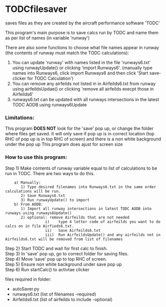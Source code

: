 # TODCfilesaver
saves files as they are created by the aircraft performance software 'TODC'

This program's main purpose is to save calcs run by TODC and name them as per list of names (in variable 'runway')

There are also some functions to choose what file names appear in runway (the contents of runway must match the TODC calculations):
1. You can update 'runway' with names listed in the file 'runways6.txt' using runwayUpdate() or clicking 'import Runways6'. (manually type names into Runways6, click import Runways6 and then click 'Start save-clicker for TODC Calculation')
2. You can remove any airfeilds not listed in in Airfeilds6.txt from runway using airfeildsUpdae() or clicking 'remove all airfeilds execpt those in Airfeilds6'
4. runways6.txt can be updated with all runways intersections in the latest TODC AODB using runways6Update


### Limitations:
This program __DOES NOT__ look for the 'save' pop up, or change the folder where files get saved. It will only save if pop up is in correct location (top RHC of pop up is in top RHC of screen) and there is a non white background under the pop up
This program does ajust for screen size


### How to use this program:
  Step 1) Make contents of runway variable equal to list of calculations to be run in TODC. There are two ways to do this.
        
        a) Manually:
           1) Type desired filenames into Runways6.txt in the same order calculations will be run.
           2) Save Runways6.txt
           3) Run runwayUpdate() to import
        b) From AODB:
           1) Import all runway intersections in latest TODC AODB into runways using runways6Update()
           2) optional: remove Airfeilds that are not needed
                      i)    type 4 letter code of airfeilds you want to do calcs on in file Airfieds6.txt.
                      ii)   Save Airfeilds6.txt
                      iii)  Run AirfeildsUpdate() and any airfeilds not in Airfeilds6.txt will be removed from list of filenames

  Step 2) Start TODC and wait for first calc to finish.  
  Step 3) In 'save' pop up, go to correct folder for saving files.  
  Step 4) Move 'save' pop up to top RHC of screen.  
  Step 5) Ensure non white background under save pop up  
  Step 6) Run startCalc() to activtae clicker    

  files required in folder:  
  * autoSaver.py
  * runways6.txt (list of filenames -required)
  * Airfeilds6.txt (list of airfeilds to include -optional)
